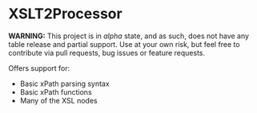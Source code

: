 XSLT2Processor
==============

**WARNING:** This project is in *alpha* state, and as such, does not have any table release and partial support. Use at your own risk, but feel free to contribute via pull requests, bug issues or feature requests.

Offers support for:
- Basic xPath parsing syntax
- Basic xPath functions
- Many of the XSL nodes